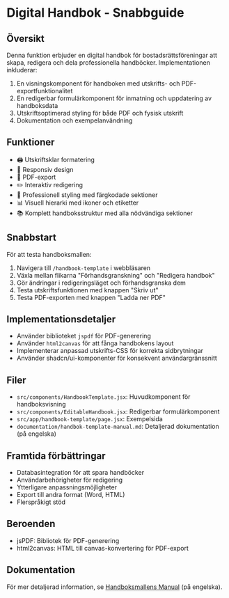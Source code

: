 # Digital Handbok - Snabbguide

## Översikt
Denna funktion erbjuder en digital handbok för bostadsrättsföreningar att skapa, redigera och dela professionella handböcker. Implementationen inkluderar:

1. En visningskomponent för handboken med utskrifts- och PDF-exportfunktionalitet
2. En redigerbar formulärkomponent för inmatning och uppdatering av handboksdata
3. Utskriftsoptimerad styling för både PDF och fysisk utskrift
4. Dokumentation och exempelanvändning

## Funktioner
- 🖨️ Utskriftsklar formatering
- 📱 Responsiv design
- 📄 PDF-export
- ✏️ Interaktiv redigering
- 🎨 Professionell styling med färgkodade sektioner
- 📊 Visuell hierarki med ikoner och etiketter
- 📚 Komplett handboksstruktur med alla nödvändiga sektioner

## Snabbstart
För att testa handboksmallen:

1. Navigera till `/handbook-template` i webbläsaren
2. Växla mellan flikarna "Förhandsgranskning" och "Redigera handbok"
3. Gör ändringar i redigeringsläget och förhandsgranska dem
4. Testa utskriftsfunktionen med knappen "Skriv ut"
5. Testa PDF-exporten med knappen "Ladda ner PDF"

## Implementationsdetaljer
- Använder biblioteket `jspdf` för PDF-generering
- Använder `html2canvas` för att fånga handbokens layout
- Implementerar anpassad utskrifts-CSS för korrekta sidbrytningar
- Använder shadcn/ui-komponenter för konsekvent användargränssnitt

## Filer
- `src/components/HandbookTemplate.jsx`: Huvudkomponent för handboksvisning
- `src/components/EditableHandbook.jsx`: Redigerbar formulärkomponent
- `src/app/handbook-template/page.jsx`: Exempelsida
- `documentation/handbok-template-manual.md`: Detaljerad dokumentation (på engelska)

## Framtida förbättringar
- Databasintegration för att spara handböcker
- Användarbehörigheter för redigering
- Ytterligare anpassningsmöjligheter
- Export till andra format (Word, HTML)
- Flerspråkigt stöd

## Beroenden
- jsPDF: Bibliotek för PDF-generering
- html2canvas: HTML till canvas-konvertering för PDF-export

## Dokumentation
För mer detaljerad information, se [Handboksmallens Manual](./handbok-template-manual.md) (på engelska). 